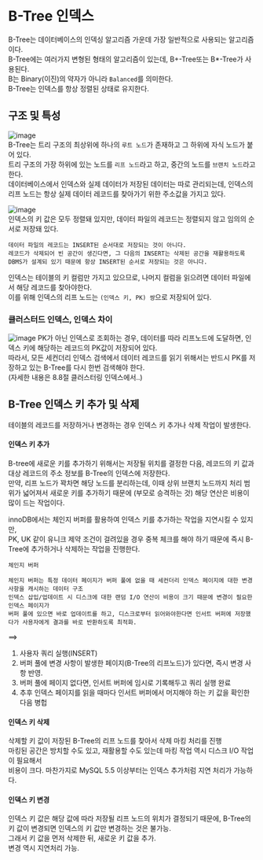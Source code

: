 # B-Tree 인덱스
B-Tree는 데이터베이스의 인덱싱 알고리즘 가운데 가장 일반적으로 사용되는 알고리즘이다.  
B-Tree에는 여러가지 변형된 형태의 알고리즘이 있는데, B+-Tree또는 B*-Tree가 사용된다.  
B는 Binary(이진)의 약자가 아니라 `Balanced`를 의미한다.  
B-Tree는 인덱스를 항상 정렬된 상태로 유지한다.  

## 구조 및 특성
![image](https://github.com/RealMySQL-Study/REAL_MYSQL_STUDY/assets/67637716/30821ad7-72e1-4186-8639-b13c079c50db)  
B-Tree는 트리 구조의 최상위에 하나의 `루트 노드`가 존재하고 그 하위에 자식 노드가 붙어 있다.  
트리 구조의 가장 하위에 있는 노드를 `리프 노드`라고 하고, 중간의 노드를 `브랜치 노드`라고 한다.  
데이터베이스에서 인덱스와 실제 데이터가 저장된 데이터는 따로 관리되는데, 인덱스의 리프 노드는 항상 실제 데이터 레코드를 찾아가기 위한 주소값을 가지고 있다.  

![image](https://github.com/RealMySQL-Study/REAL_MYSQL_STUDY/assets/67637716/e536bd65-7679-48a8-9c2a-84f86a10943d)  
인덱스의 키 값은 모두 정렬돼 있지만, 데이터 파일의 레코드는 정렬되지 않고 임의의 순서로 저장돼 있다.  
```
데이터 파일의 레코드는 INSERT된 순서대로 저장되는 것이 아니다.  
레코드가 삭제되어 빈 공간이 생긴다면, 그 다음의 INSERT는 삭제된 공간을 재활용하도록 DBMS가 설계되 있기 때문에 항상 INSERT된 순서로 저장되는 것은 아니다.
```  
인덱스는 테이블의 키 컬럼만 가지고 있으므로, 나머지 컬럼을 읽으려면 데이터 파일에서 해당 레코드를 찾아야한다.  
이를 위해 인덱스의 리프 노드는  `(인덱스 키, PK) 쌍`으로 저장되어 있다.

### 클러스터드 인덱스, 인덱스 차이
![image](https://github.com/RealMySQL-Study/REAL_MYSQL_STUDY/assets/67637716/f9c88ad0-d75f-452e-9d88-7b255627a2a7) 
PK가 아닌 인덱스로 조회하는 경우, 데이터를 따라 리프노드에 도달하면, 인덱스 키에 해당하는 레코드의 PK값이 저장되어 있다.  
따라서, 모든 세컨더리 인덱스 검색에서 데이터 레코드를 읽기 위해서는 반드시 PK를 저장하고 있는 B-Tree를 다시 한번 검색해야 한다.  
(자세한 내용은 8.8절 클러스터링 인덱스에서..)  

## B-Tree 인덱스 키 추가 및 삭제
테이블의 레코드를 저장하거나 변경하는 경우 인덱스 키 추가나 삭제 작업이 발생한다.  

#### 인덱스 키 추가
B-tree에 새로운 키를 추가하기 위해서는 저장될 위치를 결정한 다음, 
레코드의 키 값과 대상 레코드의 주소 정보를 B-Tree의 인덱스에 저장한다.  
만약, 리프 노드가 꽉차면 해당 노드를 분리하는데, 이때 상위 브랜치 노드까지 처리 범위가 넓어져서 새로운 키를 추가하기 때문에 (부모로 승격하는 것) 해당 연산은 비용이 많이 드는 작업이다.  

innoDB에서는 체인지 버퍼를 활용하여 인덱스 키를 추가하는 작업을 지연시킬 수 있지만,  
PK, UK 같이 유니크 제약 조건이 걸려있을 경우 중복 체크를 해야 하기 때문에 
즉시 B-Tree에 추가하거나 삭제하는 작업을 진행한다.  


```
체인지 버퍼

체인지 버퍼는 특정 데이터 페이지가 버퍼 풀에 없을 때 세컨더리 인덱스 페이지에 대한 변경 사항을 캐시하는 데이터 구조
인덱스 삽입/업데이트 시 디스크에 대한 랜덤 I/O 연산이 비용이 크기 때문에 변경이 필요한 인덱스 페이지가
버퍼 풀에 있으면 바로 업데이트를 하고, 디스크로부터 읽어와야한다면 인서트 버퍼에 저장했다가 사용자에게 결과를 바로 반환하도록 최적화.
```

==> 
1. 사용자 쿼리 실행(INSERT)
2. 버퍼 풀에 변경 사항이 발생한 페이지(B-Tree의 리프노드)가 있다면, 즉시 변경 사항 반영.
3. 버퍼 풀에 페이지 없다면, 인서트 버퍼에 임시로 기록해두고 쿼리 실행 완료
4. 추후 인덱스 페이지를 읽을 때마다 인서트 버퍼에서 머지해야 하는 키 값을 확인한 다음 병헙

#### 인덱스 키 삭제
삭제할 키 값이 저장된 B-Tree의 리프 노드를 찾아서 삭제 마킹 처리를 진행  
마킹된 공간은 방치할 수도 있고, 재활용할 수도 있는데 마킹 작업 역시 디스크 I/O 작업이 필요해서  
비용이 크다. 마찬가지로 MySQL 5.5 이상부터는 인덱스 추가처럼 지연 처리가 가능하다.  

#### 인덱스 키 변경
인덱스 키 값은 해당 값에 따라 저장될 리프 노드의 위치가 결정되기 때문에, B-Tree의 키 값이 변경되면 인덱스의 키 값만 변경하는 것은 불가능.  
그래서 키 값을 먼저 삭제한 뒤, 새로운 키 값을 추가.  
변경 역시 지연처리 가능.  






